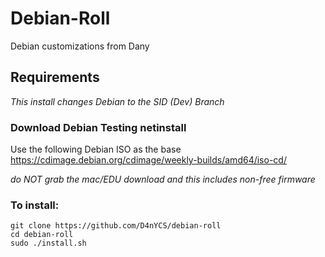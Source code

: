 # Debian-Roll
Debian customizations from Dany
 
## Requirements
_This install changes Debian to the SID (Dev) Branch_

### Download Debian Testing netinstall

Use the following Debian ISO as the base <https://cdimage.debian.org/cdimage/weekly-builds/amd64/iso-cd/>

*do NOT grab the mac/EDU download and this includes non-free firmware*
### To install:

```
git clone https://github.com/D4nYCS/debian-roll
cd debian-roll
sudo ./install.sh
```

